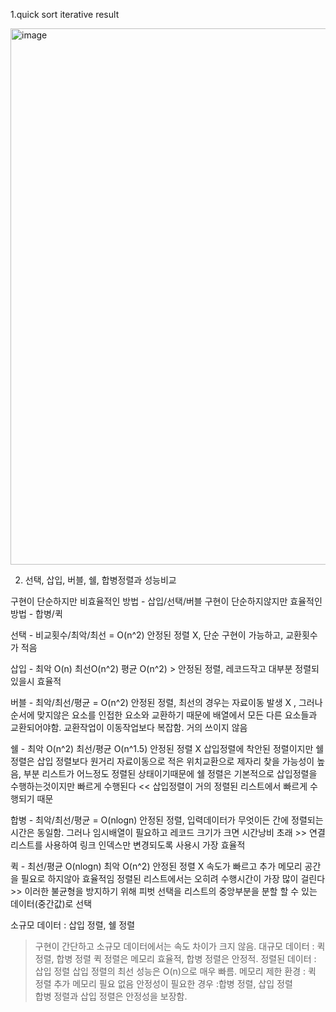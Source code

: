1.quick sort iterative result

<img width="858" alt="image" src="https://github.com/user-attachments/assets/7b9a232d-f288-49d9-8ade-0e212ce71692">

2. 선택, 삽입, 버블, 쉘, 합병정렬과 성능비교

구현이 단순하지만 비효율적인 방법 - 삽입/선택/버블
구현이 단순하지않지만 효율적인 방법 - 합병/퀵 

선택 - 비교횟수/최악/최선 = O(n^2) 안정된 정렬 X, 단순 구현이 가능하고, 교환횟수가 적음

삽입 - 최악 O(n) 최선O(n^2) 평균 O(n^2) > 안정된 정렬, 레코드작고 대부분 정렬되있을시 효율적

버블 - 최악/최선/평균 = O(n^2) 안정된 정렬, 최선의 경우는 자료이동 발생 X , 그러나 순서에 맞지않은 요소를 인접한 요소와 교환하기 때문에 
배열에서 모든 다른 요소들과 교환되어야함. 교환작업이 이동작업보다 복잡함. 거의 쓰이지 않음 

쉘 - 최악 O(n^2) 최선/평균 O(n^1.5) 안정된 정렬 X 삽입정렬에 착안된 정렬이지만 쉘 정렬은 삽입 정렬보다 원거리 자료이동으로 적은 위치교환으로 제자리 찾을 가능성이 높음,
부분 리스트가 어느정도 정렬된 상태이기때문에 쉘 정렬은 기본적으로 삽입정렬을 수행하는것이지만 빠르게 수행된다 << 삽입정렬이 거의 정렬된 리스트에서 빠르게 수행되기 때문

합병 - 최악/최선/평균 = O(nlogn) 안정된 정렬, 입력데이터가 무엇이든 간에 정렬되는 시간은 동일함. 
그러나 임시배열이 필요하고 레코드 크기가 크면 시간낭비 초래 >> 연결리스트를 사용하여 링크 인덱스만 변경되도록 사용시 가장 효율적 

퀵 - 최선/평균 O(nlogn) 최악 O(n^2) 안정된 정렬 X 속도가 빠르고 추가 메모리 공간을 필요로 하지않아 효율적임
정렬된 리스트에서는 오히려 수행시간이 가장 많이 걸린다 >> 이러한 불균형을 방지하기 위해 피벗 선택을 리스트의 중앙부분을 분할 할 수 있는 데이터(중간값)로 선택 

소규모 데이터 :	삽입 정렬, 쉘 정렬	
> 구현이 간단하고 소규모 데이터에서는 속도 차이가 크지 않음.
대규모 데이터 :	퀵 정렬, 합병 정렬
> 퀵 정렬은 메모리 효율적, 합병 정렬은 안정적.
정렬된 데이터 :	삽입 정렬
삽입 정렬의 최선 성능은 O(n)으로 매우 빠름.
메모리 제한 환경	: 퀵 정렬
> 추가 메모리 필요 없음
안정성이 필요한 경우 :합병 정렬, 삽입 정렬	
> 합병 정렬과 삽입 정렬은 안정성을 보장함.

   
